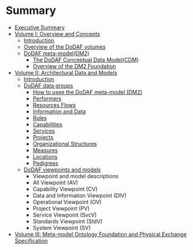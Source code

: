 # Summary

* [Executive Summary](README.md)
* [Volume I: Overview and Concepts](chapter1.md)
  * [Introduction](chapter1/introduction.md)
  * [Overview of the DoDAF volumes](chapter1/overview-of-the-dodaf-volumes.md)
  * [DoDAF meta-model\(DM2\)](chapter1/dodaf-meta-modeldm2.md)
    * [The DoDAF Conceptual Data Model\(CDM\)](chapter1/dodaf-meta-modeldm2/the-dodaf-conceptual-data-modelcdm.md)
    * [Overview of the DM2 Foundation](chapter1/dodaf-meta-modeldm2/overview-of-the-dm2-foundation.md)
* [Volume II: Architectural Data and Models ](chapter2.md)
  * [Introduction](chapter2/introduction.md)
  * [DoDAF data groups](chapter2/dodaf-data-groups.md)
    * [How to usee the DoDAF meta-model \(DM2\)](chapter2/dodaf-data-groups/how-to-usee-the-dodaf-meta-model-dm2.md)
    * [Performers](chapter2/dodaf-data-groups/performers.md)
    * [Resources Flows ](chapter2/dodaf-data-groups/resources-flows.md)
    * [Information and Data](chapter2/dodaf-data-groups/information-and-data.md)
    * [Rules ](chapter2/dodaf-data-groups/rules.md)
    * [Capabilities](chapter2/dodaf-data-groups/capabilities.md)
    * [Services ](chapter2/dodaf-data-groups/services.md)
    * [Projects ](chapter2/dodaf-data-groups/projects.md)
    * [Organizational Structures](chapter2/dodaf-data-groups/organizational-structures.md)
    * [Measures](chapter2/dodaf-data-groups/measures.md)
    * [Locations](chapter2/dodaf-data-groups/locations.md)
    * [Pedigrees](chapter2/dodaf-data-groups/pedigrees.md)
  * [DoDAF viewpoints and models](chapter2/dodaf-viewpoints-and-models.md)
    * Viewpoint and model descriptions
    * All Viewpoint \(AV\)
    * Capability Viewpoint \(CV\)
    * Data and Information Viewpoint \(DIV\)
    * Operational Viewpoint \(OV\)
    * Project Viewpoint \(PV\)
    * Service Viewpoint \(SvcV\)
    * Standards Viewpoint \(StdV\)
    * System Viewpoint \(SV\)
* [Volume III: Meta-model Ontology Foundation and Physical Exchange Specification ](chapter3.md)

